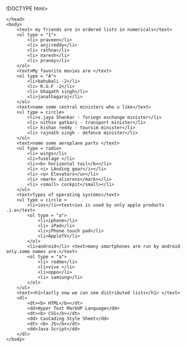 !DOCTYPE html>
<html>
    <head>
        <title>practice of lists </title>

    </head>
    <body> 
        <text> my friends are in ordered lists in numericals</text>
        <ol type = "1">
            <li> praveen</li>
            <li> anjireddy</li>
            <li> rathna</li>
            <li> naresh</li>
            <li> praney</li>
        </ol>
        <text>My favorite movies are </text>
        <ol type = "A">
            <li>bahubali -2</li>
            <li> K.G.F -2</li>
            <li> bhagath singh</li>
            <li>janathagaraj</li>
        </ol>
        <text>name some central ministers who u like</text>
        <ul type = circle>
            <li>s.jaya Shankar - foriegn exchange minister</li>
            <li> nithin gatkari - transport minister</li>
            <li> kishan reddy - toursim minister</li>
            <li> rajnath singh - defence minister</li>
        </ul>
        <text>name some aeroplane parts </text>
        <ul type = radio>
            <li> wings</li>
            <li>fuselage </li>
            <li><b> horizontal tail</b></li>
            <li> <i> LAnding gear</i></li>
            <li> <u> Elevators</u></li>
            <li> <mark> alierons</mark></li>
            <li> <small> cockpit</small></li>
        </ul>
        <text>Types of operating systems</text>
        <ul type = circle >
            <li>ios</li><text>ios is used by only apple products .i.e</text>
            <ol type = "a">
                <li>iphone</li>
                <li> iPad</li>
                <li>iPhone touch pad</li>
                <li>AppleTV</li>
            </ol>
            <li>android</li> <text>many smartphones are run by android only.some names are:</text>
            <ol type = "a"> 
                <li> redme</li>
                <li>vivo </li>
                <li>oppo</li>
                <li> samsung</li>
            </ol>
        </ul>
        <text><h1>lastly now we can see distributed lists</h1> </text>
        <dl>
            <dt><b> HTML</b></dt>
            <dd>Hyper Text MarkUP Language</dd>
            <dt><b> CSS</b></dt>
            <dd> CasCading Style Sheet</dd>
            <dt> <b> JS</b></dt>
            <dd>Java Script</dd>
        </dl>
    </body>
</html>
